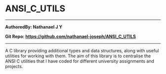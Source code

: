 # ANSI_C_UTILS 

---

**AuthoredBy: Nathanael J Y**

**Git Repo: https://github.com/nathanael-joseph/ANSI_C_UTILS**

---

A C library providing additional types and data structures, along with useful utilities for working with them.
The aim of this library is to centralise the ANSI C utilities that I have coded for different university assignments and projects.

